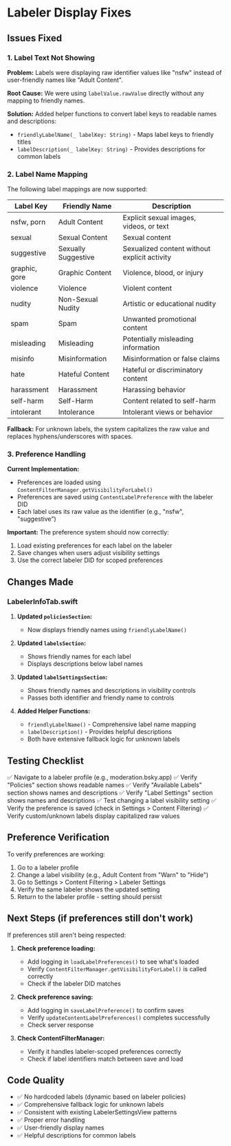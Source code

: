 # Labeler Display Fixes

## Issues Fixed

### 1. Label Text Not Showing
**Problem:** Labels were displaying raw identifier values like "nsfw" instead of user-friendly names like "Adult Content".

**Root Cause:** We were using `labelValue.rawValue` directly without any mapping to friendly names.

**Solution:** Added helper functions to convert label keys to readable names and descriptions:
- `friendlyLabelName(_ labelKey: String)` - Maps label keys to friendly titles
- `labelDescription(_ labelKey: String)` - Provides descriptions for common labels

### 2. Label Name Mapping

The following label mappings are now supported:

| Label Key | Friendly Name | Description |
|-----------|---------------|-------------|
| nsfw, porn | Adult Content | Explicit sexual images, videos, or text |
| sexual | Sexual Content | Sexual content |
| suggestive | Sexually Suggestive | Sexualized content without explicit activity |
| graphic, gore | Graphic Content | Violence, blood, or injury |
| violence | Violence | Violent content |
| nudity | Non-Sexual Nudity | Artistic or educational nudity |
| spam | Spam | Unwanted promotional content |
| misleading | Misleading | Potentially misleading information |
| misinfo | Misinformation | Misinformation or false claims |
| hate | Hateful Content | Hateful or discriminatory content |
| harassment | Harassment | Harassing behavior |
| self-harm | Self-Harm | Content related to self-harm |
| intolerant | Intolerance | Intolerant views or behavior |

**Fallback:** For unknown labels, the system capitalizes the raw value and replaces hyphens/underscores with spaces.

### 3. Preference Handling

**Current Implementation:**
- Preferences are loaded using `ContentFilterManager.getVisibilityForLabel()`
- Preferences are saved using `ContentLabelPreference` with the labeler DID
- Each label uses its raw value as the identifier (e.g., "nsfw", "suggestive")

**Important:** The preference system should now correctly:
1. Load existing preferences for each label on the labeler
2. Save changes when users adjust visibility settings
3. Use the correct labeler DID for scoped preferences

## Changes Made

### LabelerInfoTab.swift

1. **Updated `policiesSection`:**
   - Now displays friendly names using `friendlyLabelName()`

2. **Updated `labelsSection`:**
   - Shows friendly names for each label
   - Displays descriptions below label names

3. **Updated `labelSettingsSection`:**
   - Shows friendly names and descriptions in visibility controls
   - Passes both identifier and friendly name to controls

4. **Added Helper Functions:**
   - `friendlyLabelName()` - Comprehensive label name mapping
   - `labelDescription()` - Provides helpful descriptions
   - Both have extensive fallback logic for unknown labels

## Testing Checklist

✅ Navigate to a labeler profile (e.g., moderation.bsky.app)
✅ Verify "Policies" section shows readable names
✅ Verify "Available Labels" section shows names and descriptions
✅ Verify "Label Settings" section shows names and descriptions
✅ Test changing a label visibility setting
✅ Verify the preference is saved (check in Settings > Content Filtering)
✅ Verify custom/unknown labels display capitalized raw values

## Preference Verification

To verify preferences are working:

1. Go to a labeler profile
2. Change a label visibility (e.g., Adult Content from "Warn" to "Hide")
3. Go to Settings > Content Filtering > Labeler Settings
4. Verify the same labeler shows the updated setting
5. Return to the labeler profile - setting should persist

## Next Steps (if preferences still don't work)

If preferences still aren't being respected:

1. **Check preference loading:**
   - Add logging in `loadLabelPreferences()` to see what's loaded
   - Verify `ContentFilterManager.getVisibilityForLabel()` is called correctly
   - Check if the labeler DID matches

2. **Check preference saving:**
   - Add logging in `saveLabelPreference()` to confirm saves
   - Verify `updateContentLabelPreferences()` completes successfully
   - Check server response

3. **Check ContentFilterManager:**
   - Verify it handles labeler-scoped preferences correctly
   - Check if label identifiers match between save and load

## Code Quality

- ✅ No hardcoded labels (dynamic based on labeler policies)
- ✅ Comprehensive fallback logic for unknown labels
- ✅ Consistent with existing LabelerSettingsView patterns
- ✅ Proper error handling
- ✅ User-friendly display names
- ✅ Helpful descriptions for common labels
